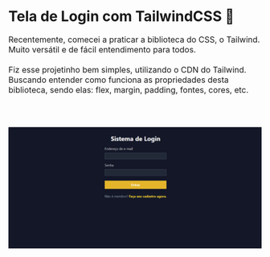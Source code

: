 # Tela de Login com TailwindCSS 🤩

<p style="font-size: 16px;">
    Recentemente, comecei a praticar a biblioteca do CSS, o Tailwind. Muito versátil e de fácil entendimento para todos. <br><br>
    Fiz esse projetinho bem simples, utilizando o CDN do Tailwind. Buscando entender como funciona as propriedades desta biblioteca, sendo elas: flex, margin, padding, fontes, cores, etc.
</p>

<br><br>

<img src="./assets/img/print.png" alt="Imagem da tela de login"/>